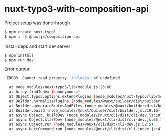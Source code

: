 # nuxt-typo3-with-composition-api

Project setup was done through

```bash 
$ npm create nuxt-typo3
$ npm i -S @nuxtjs/composition-api
```

Install deps and start dev server

```bash
$ npm install
$ npm run dev
```

Error output:
```bash
 ERROR  Cannot read property 'includes' of undefined                        

  at node_modules/nuxt-typo3/lib/module.js:26:60
  at Array.findIndex (<anonymous>)
  at Object.Typo3.options.extendPlugins (node_modules/nuxt-typo3/lib/module.js:26:33)
  at Builder.normalizePlugins (node_modules/@nuxt/builder/dist/builder.js:396:44)
  at Builder.generateRoutesAndFiles (node_modules/@nuxt/builder/dist/builder.js:371:42)
  at Builder.build (node_modules/@nuxt/builder/dist/builder.js:319:16)
  at async Object._buildDev (node_modules/@nuxt/cli/dist/cli-dev.js:107:5)
  at async Object.startDev (node_modules/@nuxt/cli/dist/cli-dev.js:65:7)
  at async Object.run (node_modules/@nuxt/cli/dist/cli-dev.js:52:5)
  at async NuxtCommand.run (node_modules/@nuxt/cli/dist/cli-index.js:413:7)
```
